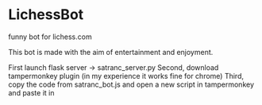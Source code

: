 # LichessBot
funny bot for lichess.com

This bot is made with the aim of entertainment and enjoyment.

First launch flask server -> satranc_server.py
Second, download tampermonkey plugin (in my experience it works fine for chrome)
Third, copy the code from satranc_bot.js and open a new script in tampermonkey and paste it in

